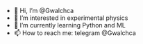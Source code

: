 - 👋 Hi, I’m @Gwalchca
- 👀 I’m interested in experimental physics
- 🌱 I’m currently learning Python and ML
- 📫 How to reach me: telegram @Gwalchca

<!---
Gwalchca/Gwalchca is a ✨ special ✨ repository because its `README.md` (this file) appears on your GitHub profile.
You can click the Preview link to take a look at your changes.
--->
